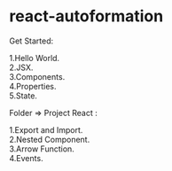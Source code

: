 # react-autoformation
 
 Get Started:
 
1.Hello World.<br>
2.JSX.<br>
3.Components.<br>
4.Properties.<br>
5.State.<br>

Folder => Project React :

1.Export and Import.<br>
2.Nested Component.<br>
3.Arrow Function.<br>
4.Events.<br>


